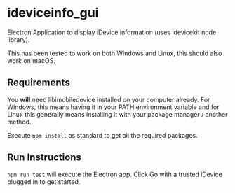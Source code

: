 # ideviceinfo_gui
Electron Application to display iDevice information (uses idevicekit node library).

This has been tested to work on both Windows and Linux, this should also work on macOS.
## Requirements

You **will** need libimobiledevice installed on your computer already. For Windows, this means having it in your PATH environment variable and for Linux this generally means installing it with your package manager / another method.

Execute ``npm install`` as standard to get all the required packages.

## Run Instructions

``npm run test`` will execute the Electron app. Click Go with a trusted iDevice plugged in to get started.